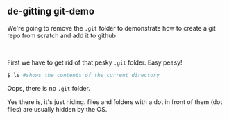 ##  de-gitting git-demo

We're going to remove the `.git` folder to demonstrate how to create a git repo from scratch and add it to github

<br>

First we have to get rid of that pesky `.git` folder. Easy peasy!

```bash
$ ls #shows the contents of the current directory
```
Oops, there is no `.git` folder.

<!-- .element: class="fragment" data-fragment-index="1" -->

Yes there is, it's just hiding. files and folders with a dot in front of them (dot files) are usually hidden by the OS. <!-- .element: class="fragment" data-fragment-index="2" -->
